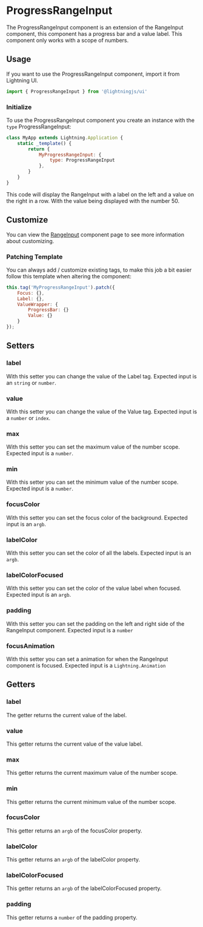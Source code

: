# ProgressRangeInput

The ProgressRangeInput component is an extension of the RangeInput component, this component has a progress bar and a value label. This component only works with a scope of numbers.

## Usage

If you want to use the ProgressRangeInput component, import it from Lightning UI.

```js
import { ProgressRangeInput } from '@lightningjs/ui'
```

### Initialize

To use the ProgressRangeInput component you create an instance with the `type` ProgressRangeInput:

```js
class MyApp extends Lightning.Application {
    static _template() {
        return {
            MyProgressRangeInput: {
                type: ProgressRangeInput
            },
        }
    }
}
```

This code will display the RangeInput with a label on the left and a value on the right in a row. With the value being displayed with the number 50.

## Customize

You can view the [RangeInput](../index.md) component page to see more information about customizing.

### Patching Template

You can always add / customize existing tags, to make this job a bit easier follow this template when altering the component:

```js
this.tag('MyProgressRangeInput').patch({
    Focus: {},
    Label: {},
    ValueWrapper: {
        ProgressBar: {}
        Value: {}
    }
});
```

## Setters

### label
With this setter you can change the value of the Label tag. Expected input is an `string` or `number`.

### value
With this setter you can change the value of the Value tag. Expected input is a `number` or `index`.

### max
With this setter you can set the maximum value of the number scope. Expected input is a `number`.

### min
With this setter you can set the minimum value of the number scope. Expected input is a `number`.

### focusColor
With this setter you can set the focus color of the background. Expected input is an `argb`.

### labelColor
With this setter you can set the color of all the labels. Expected input is an `argb`.

### labelColorFocused
With this setter you can set the color of the value label when focused. Expected input is an `argb`.

### padding
With this setter you can set the padding on the left and right side of the RangeInput component. Expected input is a `number`

### focusAnimation
With this setter you can set a animation for when the RangeInput component is focused. Expected input is a `Lightning.Animation`

## Getters

### label
The getter returns the current value of the label.

### value
This getter returns the current value of the value label.

### max
This getter returns the current maximum value of the number scope.

### min
This getter returns the current minimum value of the number scope.

### focusColor
This getter returns an `argb` of the focusColor property.

### labelColor
This getter returns an `argb` of the labelColor property.

### labelColorFocused
This getter returns an `argb` of the labelColorFocused property.

### padding
This getter returns a `number` of the padding property.